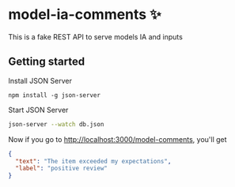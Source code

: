 # model-ia-comments ✨
This is a fake REST API to serve models IA and inputs

## Getting started

Install JSON Server 

```
npm install -g json-server
```

Start JSON Server

```bash
json-server --watch db.json
```

Now if you go to [http://localhost:3000/model-comments](http://localhost:3000/model-comments), you'll get

```json
{
  "text": "The item exceeded my expectations",
  "label": "positive review"
}
```
